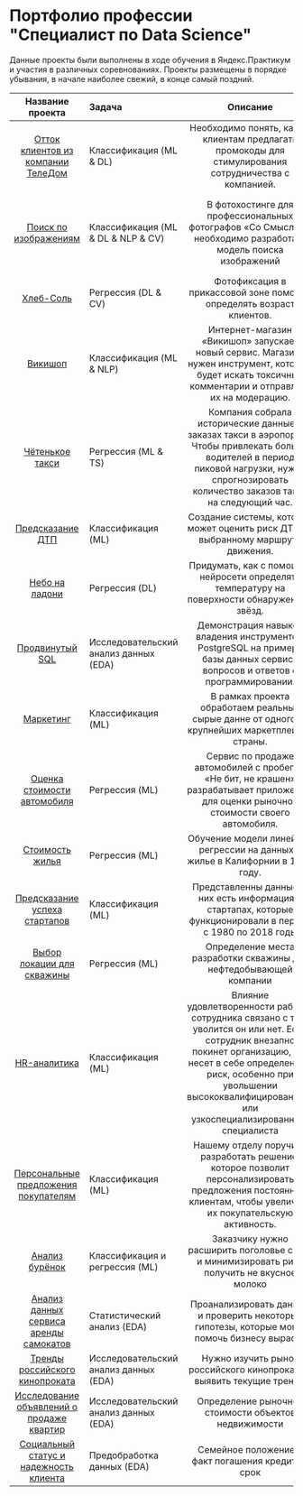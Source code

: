 # Портфолио профессии "Специалист по Data Science"
Данные проекты были выполнены в ходе обучения в Яндекс.Практикум и участия в различных соревнованиях. Проекты размещены в порядке убывания, в начале наиболее свежий, в конце самый поздний.

| Название проекта | Задача | Описание | Используемые библиотеки |
| :----------------------: | :---------------------- | :----------------------: | :----------------------: |
| [Отток клиентов из компании ТелеДом](https://github.com/zipzone07/stability/blob/main/tele_house) | Классификация (ML & DL) | Необходимо понять, каким клиентам предлагать промокоды для стимулирования сотрудничества с компанией. | *pandas, numpy, matplotlib, random, seaborn, sklearn, warnings, phik, time, optuna, shap* |
| [Поиск по изображениям](https://github.com/zipzone07/stability/tree/main/images_find) | Классификация (ML & DL & NLP & CV) | В фотохостинге для профессиональных фотографов «Со Смыслом» необходимо разработать модель поиска изображений | *pandas, numpy, matplotlib, random, seaborn, sklearn, warnings, lightgbm, pathlib, tqdm, keras, scipy, functools* |
| [Хлеб-Соль](https://github.com/zipzone07/stability/tree/main/buyers_age) | Регрессия (DL & CV) | Фотофиксация в прикассовой зоне поможет определять возраст клиентов. | Яндекс.Практикум | *pandas, numpy, matplotlib, plotly, keras* |
| [Викишоп](https://github.com/zipzone07/stability/tree/main/wikishop) | Классификация (ML & NLP) | Интернет-магазин «Викишоп» запускает новый сервис. Магазину нужен инструмент, который будет искать токсичные комментарии и отправлять их на модерацию. | Яндекс.Практикум | *pandas, numpy, matplotlib, plotly, spacy, nltk, lightgbm, tqdm* |
| [Чётенькое такси](https://github.com/zipzone07/stability/tree/main/taxi_orders) | Регрессия (ML & TS) | Компания собрала исторические данные о заказах такси в аэропортах. Чтобы привлекать больше водителей в период пиковой нагрузки, нужно спрогнозировать количество заказов такси на следующий час. | Яндекс.Практикум | *pandas, numpy, matplotlib, plotly, statsmodels, lightgbm* |
| [Предсказание ДТП](https://github.com/zipzone07/stability/tree/main/risk_accidents) | Классификация (ML) | Создание системы, которая может оценить риск ДТП по выбранному маршруту движения. | Яндекс.Практикум | *pandas, numpy, matplotlib, random, seaborn, sklearn, warnings, lightgbm, sqlalchemy, jinja2, phik* |
| [Небо на ладони](https://github.com/zipzone07/stability/tree/main/star_observatory) | Регрессия (DL) | Придумать, как с помощью нейросети определять температуру на поверхности обнаруженных звёзд. | Яндекс.Практикум | *pandas, numpy, matplotlib, random, seaborn, sklearn, warnings,phik, math, torch* |
| [Продвинутый SQL](https://github.com/zipzone07/stability/tree/main/advanced_SQL) | Исследовательский анализ данных (EDA) | Демонстрация навыков владения инструментом PostgreSQL на примере базы данных сервиса вопросов и ответов о программировании. | Яндекс.Практикум | *PostgreSQL* |
| [Маркетинг](https://github.com/zipzone07/stability/tree/main/marketing) | Классификация (ML) | В рамках проекта обработаем реальные сырые данне от одного из крупнейших маркетплейсов страны. | Яндекс.Практикум | *pandas, numpy, matplotlib, seaborn, lightgbm, sklearn, warnings, optuna, random, phik* |
| [Оценка стоимости автомобиля](https://github.com/zipzone07/stability/tree/main/autos) | Регрессия (ML) | Сервис по продаже автомобилей с пробегом «Не бит, не крашен» разрабатывает приложение, для оценки рыночной стоимости своего автомобиля. | Яндекс.Практикум | *pandas, numpy, matplotlib, random, time, seaborn, scipy, stats, catboost, lightgbm, sklearn, warnings, imblearn, phik* |
| [Стоимость жилья](https://github.com/zipzone07/stability/tree/main/housing_price) | Регрессия (ML) | Обучение модели линейной регрессии на данных о жилье в Калифорнии в 1990 году.  | Яндекс.Практикум | *pandas, numpy, pyspark* |
| [Предсказание успеха стартапов](https://github.com/zipzone07/stability/tree/main/startups) | Классификация (ML) | Представленны данные, в них есть информация о стартапах, которые функционировали в период с 1980 по 2018 годы | Яндекс.Практикум / Kaggle | *pandas, catboost, sklearn, phik* |
| [Выбор локации для скважины](https://github.com/zipzone07/stability/tree/main/oil) | Регрессия (ML) | Определение места разработки скважины для нефтедобывающей компании | Яндекс.Практикум | *pandas, numpy, matplotlib, seaborn, random, sklearn, imblearn, phik* |
| [HR-аналитика](https://github.com/zipzone07/stability/tree/main/hr_analytics) | Классификация (ML) | Влияние удовлетворенности работой сотрудника связано с тем, уволится он или нет. Если сотрудник внезапно покинет организацию, это несет в себе определенный риск, особенно при увольшении высококвалифицированного или узкоспециализированного специалиста | Яндекс.Практикум | *pandas, numpy, matplotlib, seaborn, random, sklearn, xgboost, imblearn, phik* |
| [Персональные предложения покупателям](https://github.com/zipzone07/stability/tree/main/offer_buyer) | Классификация (ML) | Нашему отделу поручили разработать решение, которое позволит персонализировать предложения постоянным клиентам, чтобы увеличить их покупательскую активность. | Яндекс.Практикум | *pandas, numpy, matplotlib, seaborn, random, sklearn, xgboost, imblearn, shap, phik* |
| [Анализ бурёнок](https://github.com/zipzone07/stability/tree/main/lin_model) | Классификация и регрессия (ML) | Заказчику нужно расширить поголовье скота и минимизировать риск получить не вкусное молоко | Яндекс.Практикум | *pandas, numpy, matplotlib, seaborn, sklearn* |
| [Анализ данных сервиса аренды самокатов](https://github.com/zipzone07/stability/tree/main/stat_analiz) | Статистический анализ (EDA) | Проанализировать данные и проверить некоторые гипотезы, которые могут помочь бизнесу вырасти | Яндекс.Практикум | *pandas, numpy, matplotlib, scipy, sklearn* |
| [Тренды российского кинопроката](https://github.com/zipzone07/stability/tree/main/trend_film) | Исследовательский анализ данных (EDA) | Нужно изучить рынок российского кинопроката и выявить текущие тренды | Яндекс.Практикум | *pandas, matplotlib, seaborn* |
| [Исследование объявлений о продаже квартир](https://github.com/zipzone07/stability/tree/main/adv_apartments) | Исследовательский анализ данных (EDA) | Определение рыночной стоимости объектов недвижимости | Яндекс.Практикум | *pandas, matplotlib, numpy, math* |
| [Социальный статус и надежность клиента](https://github.com/zipzone07/stability/tree/main/bank) | Предобработка данных (EDA) | Семейное положение и факт погашения кредита в срок | Яндекс.Практикум | *pandas* |
